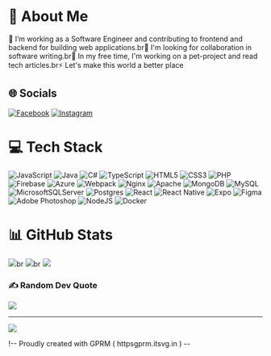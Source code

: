 # 💫 About Me
🔭 I’m working as a Software Engineer and contributing to frontend and backend for building web applications.br👯 I'm looking for collaboration in software writing.br🌱 In my free time, I'm working on a pet-project and read tech articles.br⚡ Let's make this world a better place


## 🌐 Socials
[![Facebook](httpsimg.shields.iobadgeFacebook-%231877F2.svglogo=Facebook&logoColor=white)](httpsfacebook.comhttpswww.facebook.comprofile.phpid=100012998530636) [![Instagram](httpsimg.shields.iobadgeInstagram-%23E4405F.svglogo=Instagram&logoColor=white)](httpsinstagram.comhttpswww.instagram.commiracle.tsx) 

# 💻 Tech Stack
![JavaScript](httpsimg.shields.iobadgejavascript-%23323330.svgstyle=for-the-badge&logo=javascript&logoColor=%23F7DF1E) ![Java](httpsimg.shields.iobadgejava-%23ED8B00.svgstyle=for-the-badge&logo=openjdk&logoColor=white) ![C#](httpsimg.shields.iobadgec%23-%23239120.svgstyle=for-the-badge&logo=csharp&logoColor=white) ![TypeScript](httpsimg.shields.iobadgetypescript-%23007ACC.svgstyle=for-the-badge&logo=typescript&logoColor=white) ![HTML5](httpsimg.shields.iobadgehtml5-%23E34F26.svgstyle=for-the-badge&logo=html5&logoColor=white) ![CSS3](httpsimg.shields.iobadgecss3-%231572B6.svgstyle=for-the-badge&logo=css3&logoColor=white) ![PHP](httpsimg.shields.iobadgephp-%23777BB4.svgstyle=for-the-badge&logo=php&logoColor=white) ![Firebase](httpsimg.shields.iobadgefirebase-%23039BE5.svgstyle=for-the-badge&logo=firebase) ![Azure](httpsimg.shields.iobadgeazure-%230072C6.svgstyle=for-the-badge&logo=microsoftazure&logoColor=white) ![Webpack](httpsimg.shields.iobadgewebpack-%238DD6F9.svgstyle=for-the-badge&logo=webpack&logoColor=black) ![Nginx](httpsimg.shields.iobadgenginx-%23009639.svgstyle=for-the-badge&logo=nginx&logoColor=white) ![Apache](httpsimg.shields.iobadgeapache-%23D42029.svgstyle=for-the-badge&logo=apache&logoColor=white) ![MongoDB](httpsimg.shields.iobadgeMongoDB-%234ea94b.svgstyle=for-the-badge&logo=mongodb&logoColor=white) ![MySQL](httpsimg.shields.iobadgemysql-%2300000f.svgstyle=for-the-badge&logo=mysql&logoColor=white) ![MicrosoftSQLServer](httpsimg.shields.iobadgeMicrosoft%20SQL%20Server-CC2927style=for-the-badge&logo=microsoft%20sql%20server&logoColor=white) ![Postgres](httpsimg.shields.iobadgepostgres-%23316192.svgstyle=for-the-badge&logo=postgresql&logoColor=white) ![React](httpsimg.shields.iobadgereact-%2320232a.svgstyle=for-the-badge&logo=react&logoColor=%2361DAFB) ![React Native](httpsimg.shields.iobadgereact_native-%2320232a.svgstyle=for-the-badge&logo=react&logoColor=%2361DAFB) ![Expo](httpsimg.shields.iobadgeexpo-1C1E24style=for-the-badge&logo=expo&logoColor=#D04A37) ![Figma](httpsimg.shields.iobadgefigma-%23F24E1E.svgstyle=for-the-badge&logo=figma&logoColor=white) ![Adobe Photoshop](httpsimg.shields.iobadgeadobe%20photoshop-%2331A8FF.svgstyle=for-the-badge&logo=adobe%20photoshop&logoColor=white) ![NodeJS](httpsimg.shields.iobadgenode.js-6DA55Fstyle=for-the-badge&logo=node.js&logoColor=white) ![Docker](httpsimg.shields.iobadgedocker-%230db7ed.svgstyle=for-the-badge&logo=docker&logoColor=white)
# 📊 GitHub Stats
![](httpsgithub-readme-stats.vercel.appapiusername=developer-miracle&theme=swift&hide_border=true&include_all_commits=false&count_private=false)br
![](httpsgithub-readme-streak-stats.herokuapp.comuser=developer-miracle&theme=swift&hide_border=true)br
![](httpsgithub-readme-stats.vercel.appapitop-langsusername=developer-miracle&theme=swift&hide_border=true&include_all_commits=false&count_private=false&layout=compact)

### ✍️ Random Dev Quote
![](httpsquotes-github-readme.vercel.appapitype=vetical&theme=gruvbox)

---
[![](httpsvisitcount.itsvg.inapiid=developer-miracle&icon=6&color=12)](httpsvisitcount.itsvg.in)

!-- Proudly created with GPRM ( httpsgprm.itsvg.in ) --
